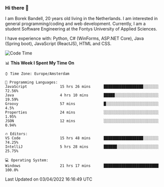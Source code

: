 ### Hi there 👋

I am Borek Bandell, 20 years old living in the Netherlands. I am interested in general programming/coding and web development. Currently, I am a student Software Engineering at the Fontys University of Applied Sciences.

I have experience with: Python, C# (WinForms, ASP.NET Core), Java (Spring boot), JavaScript (ReactJS), HTML and CSS.

<!--START_SECTION:waka-->
![Code Time](http://img.shields.io/badge/Code%20Time-57%20hrs%2046%20mins-blue)

📊 **This Week I Spent My Time On** 

```text
⌚︎ Time Zone: Europe/Amsterdam

💬 Programming Languages: 
JavaScript               15 hrs 26 mins      ██████████████████░░░░░░░   72.56% 
Java                     4 hrs 10 mins       █████░░░░░░░░░░░░░░░░░░░░   19.59% 
Groovy                   57 mins             █░░░░░░░░░░░░░░░░░░░░░░░░   4.5% 
Properties               24 mins             ░░░░░░░░░░░░░░░░░░░░░░░░░   1.95% 
JSON                     12 mins             ░░░░░░░░░░░░░░░░░░░░░░░░░   0.94%

🔥 Editors: 
VS Code                  15 hrs 48 mins      ██████████████████░░░░░░░   74.25% 
IntelliJ                 5 hrs 28 mins       ██████░░░░░░░░░░░░░░░░░░░   25.75%

💻 Operating System: 
Windows                  21 hrs 17 mins      █████████████████████████   100.0%

```


 Last Updated on 03/04/2022 16:16:49 UTC
<!--END_SECTION:waka-->

<!--**tcBorek2002/tcBorek2002** is a ✨ _special_ ✨ repository because its `README.md` (this file) appears on your GitHub profile.

Here are some ideas to get you started:

- 🔭 I’m currently working on ...
- 🌱 I’m currently learning ...
- 👯 I’m looking to collaborate on ...
- 🤔 I’m looking for help with ...
- 💬 Ask me about ...
- 📫 How to reach me: ...
- 😄 Pronouns: ...
- ⚡ Fun fact: ...
-->
